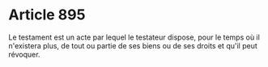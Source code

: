 # Article 895

Le testament est un acte par lequel le testateur dispose, pour le temps où il n'existera plus, de tout ou partie de ses biens ou de ses droits et qu'il peut révoquer.